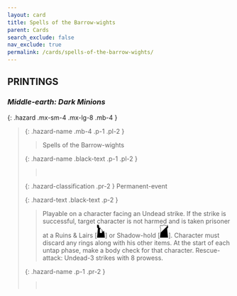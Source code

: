 ```yaml
---
layout: card
title: Spells of the Barrow-wights
parent: Cards
search_exclude: false
nav_exclude: true
permalink: /cards/spells-of-the-barrow-wights/
---
```


## PRINTINGS


### _Middle-earth: Dark Minions_

{: .hazard .mx-sm-4 .mx-lg-8 .mb-4 }
> {: .hazard-name .mb-4 .p-1 .pl-2 }
> > <div class="hazard-mp"></div>
> > <div class="card-name">Spells of the Barrow-wights</div>
>
> {: .hazard-name .black-text .p-1 .pl-2 }
> > &nbsp;
>
> {: .hazard-classification .pr-2 }
> Permanent-event
>
> {: .hazard-text .black-text .p-2 }
> > Playable on a character facing an Undead strike. If the strike is successful, target character is not harmed and is taken prisoner at a Ruins & Lairs \[![](/assets/images/ruinlair.svg)] or Shadow-hold \[![](/assets/images/shadow-hold.svg)]. Character must discard any rings along with his other items. At the start of each untap phase, make a body check for that character. Rescue-attack: Undead-3 strikes with 8 prowess.  
>
> {: .hazard-name .p-1 .pr-2 }
> > <div class="card-shield"></div>
> > <div class="card-corruption">&nbsp;</div>
